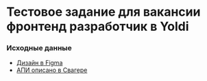 # Тестовое задание для вакансии фронтенд разработчик в Yoldi

### Исходные данные
* [Дизайн в Figma](https://www.figma.com/file/Cws3gKEwGqPvJRhNLLY36u/%D0%A2%D0%B5%D1%81%D1%82%D0%BE%D0%B2%D0%BE%D0%B5-%D0%B7%D0%B0%D0%B4%D0%B0%D0%BD%D0%B8%D0%B5-Yoldi?node-id=0%3A1&t=qrS5Nrx8ihA5meko-0)
* [АПИ описано в Свагере](https://frontend-test-api.yoldi.agency/api/docs/) 
